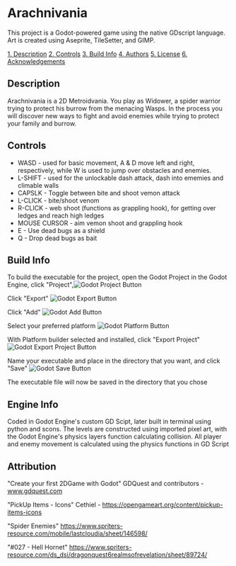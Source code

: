 # Arachnivania

This project is a Godot-powered game using the native GDscript language. Art is created using Aseprite, TileSetter, and GIMP.

[1. Description](#desription)
[2. Controls](#controls)
[3. Build Info](#build-info)
[4. Authors](https://github.com/IUS-CS/project-coffee-capo-games/blob/main/AUTHORS.txt)
[5. License](https://github.com/IUS-CS/project-coffee-capo-games/blob/main/LICENSE.txt)
[6. Acknowledgements](#acknowledgements)

## Description

Arachnivania is a 2D Metroidvania. You play as Widower, a spider warrior trying to protect his burrow from the menacing Wasps. In the process you will discover new ways to fight and avoid enemies while trying to protect your family and burrow.

## Controls

* WASD - used for basic movement, A & D move left and right, respectively, while W is used to jump over obstacles and enemies.
* L-SHIFT - used for the unlockable dash attack, dash into ememies and climable walls
* CAPSLK - Toggle between bite and shoot vemon attack
* L-CLICK - bite/shoot venom
* R-CLICK - web shoot (functions as grappling hook), for getting over ledges and reach high ledges
* MOUSE CURSOR - aim vemon shoot and grappling hook
* E - Use dead bugs as a shield
* Q - Drop dead bugs as bait

## Build Info

To build the executable for the project, open the Godot Project in the Godot Engine, click "Project",![Godot Project Button](src/doc/images/Godot_Project_button.png)

Click "Export" ![Godot Export Button](src/doc/images/Godot_Export_button.png)

Click "Add" ![Godot Add Button](src/doc/images/Godot_Add_button.png)

Select your preferred platform ![Godot Platform Button](src/doc/images/Godot_Platform_Button.png)

With Platform builder selected and installed, click "Export Project"
![Godot Export Project Button](src/doc/images/Godot_Export_Project_Button.png)

Name your executable and place in the directory that you want, and click "Save"
![Godot Save Button](src/doc/images/Godot_Save_Button.png)

The executable file will now be saved in the directory that you chose


## Engine Info

Coded in Godot Engine's custom GD Scipt, later built in terminal using python and scons.
The levels are constructed using imported pixel art, with the Godot Engine's physics layers function calculating collision. All player and enemy movement is calculated using the physics functions in GD Script

## Attribution
"Create your first 2DGame with Godot" GDQuest and contributors - www.gdquest.com

"PickUp Items - Icons" Cethiel - https://opengameart.org/content/pickup-items-icons

"Spider Enemies" https://www.spriters-resource.com/mobile/lastcloudia/sheet/146598/

"#027 - Hell Hornet" https://www.spriters-resource.com/ds_dsi/dragonquest6realmsofrevelation/sheet/89724/